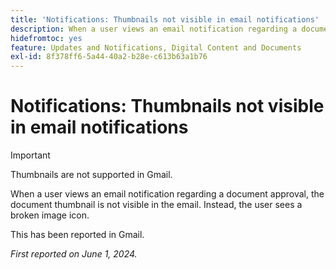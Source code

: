 ```yaml
---
title: 'Notifications: Thumbnails not visible in email notifications'
description: When a user views an email notification regarding a document approval, the document thumbnail is not visible in the email.
hidefromtoc: yes
feature: Updates and Notifications, Digital Content and Documents
exl-id: 8f378ff6-5a44-40a2-b28e-c613b63a1b76
---
```

# Notifications: Thumbnails not visible in email notifications

<!-- 
>[!NOTE]
>
>This issue was fixed on July 29, 2024.

-->

>[!IMPORTANT]
>
>Thumbnails are not supported in Gmail.

When a user views an email notification regarding a document approval, the document thumbnail is not visible in the email. Instead, the user sees a broken image icon.

This has been reported in Gmail.

_First reported on June 1, 2024._
